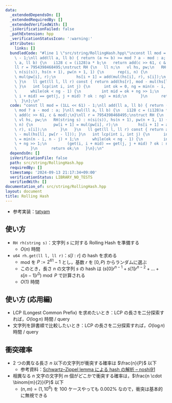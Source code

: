 ```yaml
---
data:
  _extendedDependsOn: []
  _extendedRequiredBy: []
  _extendedVerifiedWith: []
  _isVerificationFailed: false
  _pathExtension: hpp
  _verificationStatusIcon: ':warning:'
  attributes:
    links: []
  bundledCode: "#line 1 \"src/string/RollingHash.hpp\"\nconst ll mod = (1LL << 61)\
    \ - 1;\nll add(ll a, ll b) { return (a += b) >= mod ? a - mod : a; }\nll mul(ll\
    \ a, ll b) {\n   i128 c = (i128)a * b;\n   return add(c >> 61, c & mod);\n}\n\
    ll r = 7954398468495;\nstruct RH {\n   ll n;\n   vl hs, pw;\n   RH(string s) :\
    \ n(si(s)), hs(n + 1), pw(n + 1, 1) {\n      rep(i, n) {\n         pw[i + 1] =\
    \ mul(pw[i], r);\n         hs[i + 1] = add(mul(hs[i], r), s[i]);\n      }\n  \
    \ }\n   ll get(ll l, ll r) const { return add(hs[r], mod - mul(hs[l], pw[r - l]));\
    \ }\n   int lcp(int i, int j) {\n      int ok = 0, ng = min(n - i, n - j) + 1;\n\
    \      while(ok < ng - 1) {\n         int mid = ok + ng >> 1;\n         (get(i,\
    \ i + mid) == get(j, j + mid) ? ok : ng) = mid;\n      }\n      return ok;\n \
    \  }\n};\n"
  code: "const ll mod = (1LL << 61) - 1;\nll add(ll a, ll b) { return (a += b) >=\
    \ mod ? a - mod : a; }\nll mul(ll a, ll b) {\n   i128 c = (i128)a * b;\n   return\
    \ add(c >> 61, c & mod);\n}\nll r = 7954398468495;\nstruct RH {\n   ll n;\n  \
    \ vl hs, pw;\n   RH(string s) : n(si(s)), hs(n + 1), pw(n + 1, 1) {\n      rep(i,\
    \ n) {\n         pw[i + 1] = mul(pw[i], r);\n         hs[i + 1] = add(mul(hs[i],\
    \ r), s[i]);\n      }\n   }\n   ll get(ll l, ll r) const { return add(hs[r], mod\
    \ - mul(hs[l], pw[r - l])); }\n   int lcp(int i, int j) {\n      int ok = 0, ng\
    \ = min(n - i, n - j) + 1;\n      while(ok < ng - 1) {\n         int mid = ok\
    \ + ng >> 1;\n         (get(i, i + mid) == get(j, j + mid) ? ok : ng) = mid;\n\
    \      }\n      return ok;\n   }\n};\n"
  dependsOn: []
  isVerificationFile: false
  path: src/string/RollingHash.hpp
  requiredBy: []
  timestamp: '2024-09-13 21:17:34+09:00'
  verificationStatus: LIBRARY_NO_TESTS
  verifiedWith: []
documentation_of: src/string/RollingHash.hpp
layout: document
title: Rolling Hash
---
```

- 参考実装：[tatyam](https://github.com/tatyam-prime/kyopro_library/blob/master/RollingHash.cpp)

## 使い方

- `RH rh(string s)`：文字列 $s$ に対する Rolling Hash を準備する
    - $O(n)$ 時間
- `u64 rh.get(ll l, ll r)`：$s[l:r]$ の hash を求める
    - mod を $P := 2^{61}-1$ とし，基数 $r$ を $[0, P)$ からランダムに選ぶ
    - このとき，長さ $n$ の文字列 $s$ の hash は $(s[0] r^{n-1} + s[1] r^{n-2} + \dots + s[n-1] r^0) \bmod P$ で計算される
    - $O(1)$ 時間

## 使い方 (応用編)

- LCP (Longest Common Prefix) を求めたいとき：LCP の長さを二分探索すれば，$O(\log n)$ 時間 / query
- 文字列を辞書順で比較したいとき：LCP の長さを二分探索すれば，$O(\log n)$ 時間 / query

## 衝突確率

- $2$ つの異なる長さ $n$ 以下の文字列が衝突する確率は $\frac{n}{P}$ 以下
    - 参考資料：[Schwartz–Zippel lemma による hash の解析 – noshi91](https://github.com/noshi91/blog/blob/master/pages/hash.pdf)
- 相異なる $n$ 文字の文字列 $m$ 個がどこかで衝突する確率は，$\frac{n \cdot \binom{m}{2}}{P}$ 以下
    - $(n, m) = (1, 10^6)$ を $100$ ケースやっても $0.002\%$ なので，衝突は基本的に無視できる
